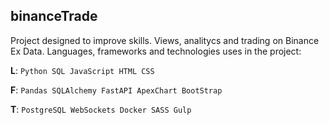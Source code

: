 ## binanceTrade

Project designed to improve skills.
Views, analitycs and trading on Binance Ex Data.
Languages, frameworks and technologies uses in the project:

**L**: `Python SQL JavaScript HTML CSS`

**F**: `Pandas SQLAlchemy FastAPI ApexChart BootStrap`

**T**: `PostgreSQL WebSockets Docker SASS Gulp`

